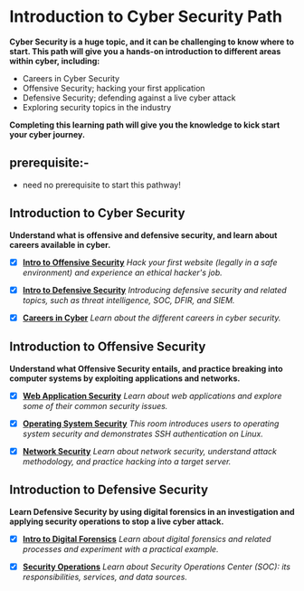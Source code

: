 # Introduction to Cyber Security Path

**Cyber Security is a huge topic, and it can be challenging to know where to start. This path will give you a hands-on introduction to different areas within cyber, including:**

- Careers in Cyber Security
- Offensive Security; hacking your first application
- Defensive Security; defending against a live cyber attack
- Exploring security topics in the industry

**Completing this learning path will give you the knowledge to kick start your cyber journey.**

## prerequisite:-

- need no prerequisite to start this pathway!

## Introduction to Cyber Security

**Understand what is offensive and defensive security, and learn about careers available in cyber.**

- [x] [**Intro to Offensive Security**](https://tryhackme.com/r/room/introtooffensivesecurity) *Hack your first website (legally in a safe environment) and experience an ethical hacker's job.*

- [x] [**Intro to Defensive Security**](https://tryhackme.com/r/room/defensivesecurity) *Introducing defensive security and related topics, such as threat intelligence, SOC, DFIR, and SIEM.*

- [x] [**Careers in Cyber**](https://tryhackme.com/r/room/careersincyber) *Learn about the different careers in cyber security.*

## Introduction to Offensive Security

**Understand what Offensive Security entails, and practice breaking into computer systems by exploiting applications and networks.**

- [x] [**Web Application Security**](https://tryhackme.com/r/room/introwebapplicationsecurity) *Learn about web applications and explore some of their common security issues.*

- [x] [**Operating System Security**](https://tryhackme.com/r/room/operatingsystemsecurity) *This room introduces users to operating system security and demonstrates SSH authentication on Linux.*

- [x] [**Network Security**](https://tryhackme.com/r/room/intronetworksecurity) *Learn about network security, understand attack methodology, and practice hacking into a target server.*

## Introduction to Defensive Security

**Learn Defensive Security by using digital forensics in an investigation and applying security operations to stop a live cyber attack.**

- [x] [**Intro to Digital Forensics**](https://tryhackme.com/r/room/introdigitalforensics) *Learn about digital forensics and related processes and experiment with a practical example.*

- [x] [**Security Operations**](https://tryhackme.com/r/room/securityoperations) *Learn about Security Operations Center (SOC): its responsibilities, services, and data sources.*
